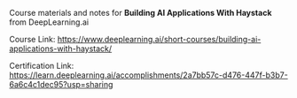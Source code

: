 Course materials and notes for **Building AI Applications With Haystack** from DeepLearning.ai

Course Link: https://www.deeplearning.ai/short-courses/building-ai-applications-with-haystack/

Certification Link: https://learn.deeplearning.ai/accomplishments/2a7bb57c-d476-447f-b3b7-6a6c4c1dec95?usp=sharing
